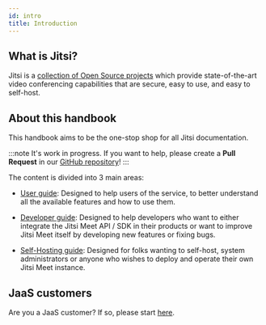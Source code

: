 ```yaml
---
id: intro
title: Introduction
---
```


## What is Jitsi?

Jitsi is a [collection of Open Source projects](architecture.md) which provide state-of-the-art video conferencing
capabilities that are secure, easy to use, and easy to self-host.

## About this handbook

This handbook aims to be the one-stop shop for all Jitsi documentation.

:::note It's work in progress.
If you want to help, please create a **Pull Request** in our [GitHub repository](https://github.com/jitsi/handbook)!
:::

The content is divided into 3 main areas:

* [User guide](/docs/category/user-guide): Designed to help users of the service, to better
understand all the available features and how to use them.

* [Developer guide](/docs/category/developer-guide): Designed to help developers who want to either
integrate the Jitsi Meet API / SDK in their products or want to improve Jitsi Meet
itself by developing new features or fixing bugs.

* [Self-Hosting guide](devops-guide/devops-guide.md): Designed for folks wanting to self-host, system administrators
or anyone who wishes to deploy and operate their own Jitsi Meet instance.

## JaaS customers

Are you a JaaS customer? If so, please start [here](https://developer.8x8.com/jaas/docs/jaas-onboarding).
